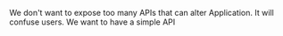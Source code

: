 We don't want to expose too many APIs that can alter Application. It will confuse users.
We want to have a simple API

